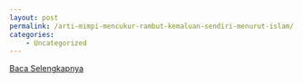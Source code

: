 ```yaml
---
layout: post
permalink: /arti-mimpi-mencukur-rambut-kemaluan-sendiri-menurut-islam/
categories:
    - Uncategorized
---
```


[Baca Selengkapnya](/02)